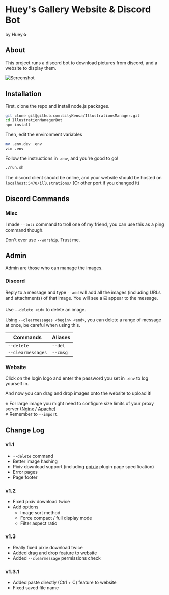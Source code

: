 # Huey's Gallery Website & Discord Bot

by Huey☆

## About

This project runs a discord bot to download pictures from discord, and a website to display them.

![Screenshot](screenshot.png)

## Installation

First, clone the repo and install node.js packages.

```sh
git clone git@github.com:LilyKensa/IllustrationsManager.git
cd IllustrationManagerBot
npm install
```

Then, edit the environment variables

```sh
mv .env.dev .env
vim .env
```

Follow the instructions in `.env`, and you're good to go!

```sh
./run.sh
```

The discord client should be online, and your website should be hosted on `localhost:5470/illustrations/` (Or other port if you changed it)

## Discord Commands

### Misc

I made `--loli` command to troll one of my friend, you can use this as a ping command though.

Don't ever use `--worship`. Trust me.

## Admin

Admin are those who can manage the images.

### Discord

Reply to a message and type `--add` will add all the images (including URLs and attachments) of that image. You will see a ☑️ appear to the message.

Use `--delete <id>` to delete an image.

Using `--clearmessages <begin> <end>`, you can delete a range of message at once, be careful when using this.

|Commands|Aliases|
|-|-|
|`--delete`|`--del`|
|`--clearmessages`|`--cmsg`|

### Website

Click on the login logo and enter the password you set in `.env` to log yourself in.

And now you can drag and drop images onto the website to upload it!

※ For large image you might need to configure size limits of your proxy server ([Nginx](https://stackoverflow.com/questions/26717013/how-to-edit-nginx-conf-to-increase-file-size-upload) / [Apache](https://stackoverflow.com/questions/74811649/how-to-increase-file-upload-size-in-apache-config))  
※ Remember to `--import`.

## Change Log

### v1.1

- `--delete` command
- Better image hashing
- Pixiv download support (including [ppixiv](https://github.com/ppixiv/ppixiv/) plugin page specification)
- Error pages
- Page footer

### v1.2

- Fixed pixiv download twice
- Add options
  - Image sort method
  - Force compact / full display mode
  - Filter aspect ratio

### v1.3

- Really fixed pixiv download twice
- Added drag and drop feature to website
- Added `--clearmessage` permissions check

### v1.3.1

- Added paste directly (Ctrl + C) feature to website
- Fixed saved file name
